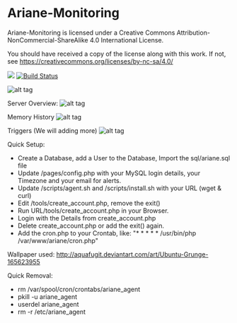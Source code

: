 # Ariane-Monitoring

Ariane-Monitoring is licensed under a
Creative Commons Attribution-NonCommercial-ShareAlike 4.0 International License.

You should have received a copy of the license along with this
work. If not, see https://creativecommons.org/licenses/by-nc-sa/4.0/

<a href="https://codeclimate.com/github/Ne00n/Ariane-Monitoring"><img src="https://codeclimate.com/github/Ne00n/Ariane-Monitoring/badges/gpa.svg" /></a>
[![Build Status](https://travis-ci.org/Ne00n/Ariane-Monitoring.svg?branch=master)](https://travis-ci.org/Ne00n/Ariane-Monitoring)

![alt tag](https://upload.wikimedia.org/wikipedia/commons/thumb/1/12/Cc-by-nc-sa_icon.svg/120px-Cc-by-nc-sa_icon.svg.png)

Server Overview:
![alt tag](http://i.imgur.com/RqAbntO.jpg)

Memory History
![alt tag](http://i.imgur.com/iQLEGrL.jpg)

Triggers (We will adding more)
![alt tag](http://i.imgur.com/XAXBCP8.jpg)

Quick Setup:

- Create a Database, add a User to the Database, Import the sql/ariane.sql file
- Update /pages/config.php with your MySQL login details, your Timezone and your email for alerts.
- Update /scripts/agent.sh and /scripts/install.sh with your URL (wget & curl)
- Edit /tools/create_account.php, remove the exit()
- Run URL/tools/create_account.php in your Browser.
- Login with the Details from create_account.php
- Delete create_account.php or add the exit() again.
- Add the cron.php to your Crontab, like:  "* * * * * /usr/bin/php /var/www/ariane/cron.php"

Wallpaper used: http://aquafugit.deviantart.com/art/Ubuntu-Grunge-165623955

Quick Removal:

- rm /var/spool/cron/crontabs/ariane_agent
- pkill -u ariane_agent
- userdel ariane_agent
- rm -r /etc/ariane_agent
